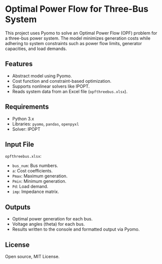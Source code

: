 # Optimal Power Flow for Three-Bus System

This project uses Pyomo to solve an Optimal Power Flow (OPF) problem for a three-bus power system. The model minimizes generation costs while adhering to system constraints such as power flow limits, generator capacities, and load demands.

## Features
- Abstract model using Pyomo.
- Cost function and constraint-based optimization.
- Supports nonlinear solvers like IPOPT.
- Reads system data from an Excel file (`opfthreebus.xlsx`).

## Requirements
- Python 3.x
- Libraries: `pyomo`, `pandas`, `openpyxl`
- Solver: IPOPT

## Input File
`opfthreebus.xlsx`:
- `bus_num`: Bus numbers.
- `a`: Cost coefficients.
- `Pmax`: Maximum generation.
- `Pmin`: Minimum generation.
- `Pd`: Load demand.
- `imp`: Impedance matrix.


## Outputs
- Optimal power generation for each bus.
- Voltage angles (theta) for each bus.
- Results written to the console and formatted output via Pyomo.

## License
Open source, MIT License.
